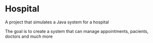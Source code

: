 # Hospital
A project that simulates a Java system for a hospital

The goal is to create a system that can manage appointments, pacients, doctors and much more
